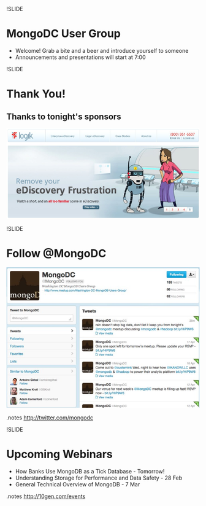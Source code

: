 !SLIDE 
# MongoDC User Group #

* Welcome!  Grab a bite and a beer and introduce yourself to someone
* Announcements and presentations will start at 7:00

!SLIDE
# Thank You! #

## Thanks to tonight's sponsors

![Logik](../images/Logik.jpg)


!SLIDE
# Follow @MongoDC
![@mongodc](../images/mongodc_twitter.jpg)

.notes http://twitter.com/mongodc

!SLIDE 
# Upcoming Webinars

* How Banks Use MongoDB as a Tick Database - Tomorrow!
* Understanding Storage for Performance and Data Safety - 28 Feb
* General Technical Overview of MongoDB - 7 Mar

.notes http://10gen.com/events

